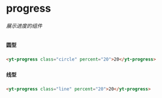 # progress
###### 展示进度的组件
###
#### 圆型
###
```html
<yt-progress class="circle" percent="20">20</yt-progress>
```
###
#### 线型
###
```html
<yt-progress class="line" percent="20">20</yt-progress>
```
